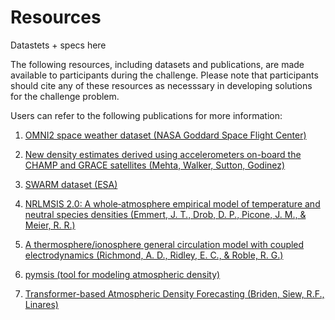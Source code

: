 # Resources

Datastets + specs here

The following resources, including datasets and publications, are made available to participants during the challenge. Please note that participants should cite any of these resources as necesssary in developing solutions for the challenge problem.

Users can refer to the following publications for more information:

1. [OMNI2 space weather dataset (NASA Goddard Space Flight Center)](https://omniweb.gsfc.nasa.gov/form/dx1.html)

2. [New density estimates derived using accelerometers on-board the CHAMP and GRACE satellites (Mehta, Walker, Sutton, Godinez)](https://www.researchgate.net/publication/311582400_New_density_estimates_derived_using_accelerometers_on-board_the_CHAMP_and_GRACE_satellites)

3. [SWARM dataset (ESA)](https://earth.esa.int/eogateway/missions/swarm)

4. [NRLMSIS 2.0: A whole‐atmosphere empirical model of temperature and neutral species densities (Emmert, J. T., Drob, D. P., Picone, J. M., & Meier, R. R.)](https://doi.org/10.1029/2020JA028532)

5. [A thermosphere/ionosphere general circulation model with coupled electrodynamics (Richmond, A. D., Ridley, E. C., & Roble, R. G.)](https://doi.org/10.1029/92GL00401)

4. [pymsis (tool for modeling atmospheric density)](https://pypi.org/project/pymsis/)

5. [Transformer-based Atmospheric Density Forecasting (Briden, Siew, R.F., Linares)](https://arxiv.org/abs/2310.16912)
